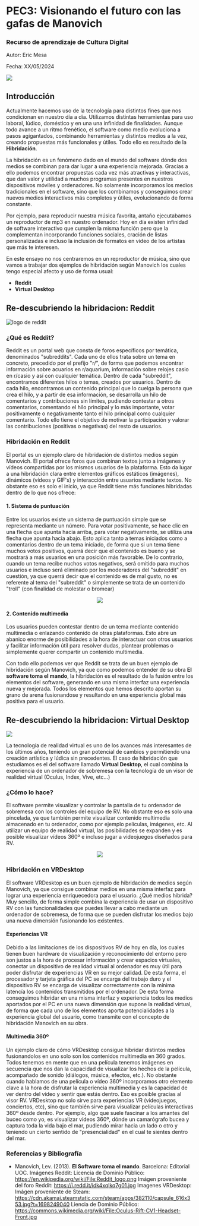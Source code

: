 # PEC3: Visionando el futuro con las gafas de Manovich 

### Recurso de aprendizaje de Cultura Digital 


Autor: Eric Mesa


Fecha: XX/05/2024

<img src="https://upload.wikimedia.org/wikipedia/commons/thumb/0/07/Social_networking_services.jpg/800px-Social_networking_services.jpg?20140512202701"></img>



## Introducción

Actualmente hacemos uso de la tecnología para distintos fines que nos condicionan en nuestro día a día. Utilizamos distintas herramientas para uso laboral, lúdico, doméstico y en una una infinidad de finalidades. Aunque todo avance a un ritmo frenético, el software como medio evoluciona a pasos agigantados, combinando herramientas y distintos medios a la vez, creando propuestas más funcionales y útiles. Todo ello es resultado de la <b>Hibridación</b>.

La hibridación es un fenómeno dado en el mundo del software dónde dos medios se combinan para dar lugar a una experiencia mejorada. Gracias a ello podemos encontrar propuestas cada vez más atractivas y interactivas, que dan valor y utilidad a muchos programas presentes en nuestros dispositivos móviles y ordenadores. No solamente incorporamos los medios tradicionales en el software, sino que los combinamos y conseguimos crear nuevos medios interactivos más completos y útiles, evolucionando de forma constante.

Por ejemplo, para reproducir nuestra música favorita, antaño ejecutabamos un reproductor de mp3 en nuestro ordenador. Hoy en día existen infinidad de software interactivo que cumplen la misma función pero que la complementan incorporando funciones sociales, cración de listas personalizadas e incluso la inclusión de formatos en vídeo de los artistas que más te interesen.

En este ensayo no nos centraremos en un reproductor de música, sino que vamos a trabajar dos ejemplos de hibridación según Manovich los cuales tengo especial afecto y uso de forma usual:
<ul>
  <li><b>Reddit</b></li>
  <li><b>Virtual Desktop</b></li>
</ul>



## Re-descubriendo la hibridacion: Reddit

<img src="https://upload.wikimedia.org/wikipedia/commons/b/b5/Reddit_logo.png" alt="logo de reddit"></img>

### ¿Qué es Reddit?

Reddit es un portal web que consta de foros específicos por temática, denominados "subreddits". Cada uno de ellos trata sobre un tema en concreto, precedido por el prefijo "r/", de forma que podemos encontrar información sobre acuarios en r/aquarium, información sobre relojes casio en r/casio y así con cualquier temática. Dentro de cada "subreddit", encontramos diferentes hilos o temas, creados por usuarios. Dentro de cada hilo, encontramos un contenido principal que lo cuelga la persona que crea el hilo, y a partir de esa información, se desarrolla un hilo de comentarios y contribuciones sin límites, pudiendo contestar a otros comentarios, comentando el hilo principal y lo más importante, votar positivamente o negativamente tanto el hilo principal como cualquier comentario. Todo ello tiene el objetivo de motivar la participación y valorar las contribuciones (positivas o negativas) del resto de usuarios.

### Hibridación en Reddit

El portal es un ejemplo claro de hibridación de distintos medios según Manovich. El portal ofrece foros que combinan textos junto a imágenes y vídeos compartidas por los mismos usuarios de la plataforma. Esto da lugar a una hibridación clara entre elementos gráficos estáticos (imágenes), dinámicos (vídeos y GIF's) y interacción entre usuarios mediante textos. No obstante eso es solo el inicio, ya que Reddit tiene más funciones hibridadas dentro de lo que nos ofrece:

#### 1. Sistema de puntuación
Entre los usuarios existe un sistema de puntuación simple que se representa mediante un número. Para votar positivamente, se hace clic en una flecha que apunta hacia arriba, para votar negativamente, se utiliza una flecha que apunta hacia abajo. Esto aplica tanto a temas iniciados como a comentarios dentro de un tema iniciado, de forma que si un tema tiene muchos votos positivos, querrá decir que el contenido es bueno y se mostrará a más usuarios en una posición más favorable. De lo contrario, cuando un tema recibe nuchos votos negativos, será omitido para muchos usuarios e incluso será eliminado por los moderadores del "subreddit" en cuestión, ya que querrá decir que el contenido es de mal gusto, no es referente al tema del "subreddit" o simplemente se trata de un contenido "troll" (con finalidad de molestar o bromear)
<p align="center">
  <img src="https://i.redd.it/idk4xqlkq7g01.jpg"/>
</p>

#### 2. Contenido multimedia
Los usuarios pueden contestar dentro de un tema mediante contenido multimedia o enlazando contenido de otras plataformas. Esto abre un abanico enorme de posibilidades a la hora de interactuar con otros usuarios y facilitar información útil para resolver dudas, plantear problemas o simplemente querer compartir un contenido multimedia.

Con todo ello podemos ver que Reddit se trata de un buen ejemplo de hibridación según Manovich, ya que como podemos entender de su obra **El software toma el mando**, la hibridación es el resultado de la fusión entre los elementos del software, generando en una misma interfaz una experiencia nueva y mejorada. Todos los elementos que hemos descrito aportan su grano de arena fusionandose y resultando en una experiencia global más positiva para el usuario.


## Re-descubriendo la hibridacion: Virtual Desktop

<img src="https://upload.wikimedia.org/wikipedia/commons/0/09/Oculus-Rift-CV1-Headset-Front.jpg"></img>

La tecnología de realidad virtual es uno de los avances más interesantes de los últimos años, teniendo un gran potencial de cambios y permitiendo una creación artística y lúdica sin precedentes. El caso de hibridación que estudiamos es el del software llamado <b>Virtual Desktop</b>, el cual combina la experiencia de un ordenador de sobremesa con la tecnología de un visor de realidad virtual (Oculus, Index, Vive, etc...)

### ¿Cómo lo hace?

El software permite visualizar y controlar la pantalla de tu ordenador de sobremesa con los controles del equipo de RV. No obstante eso es solo una pincelada, ya que también permite visualizar contenido multimedia almacenado en tu ordenador, como por ejemplo películas, imágenes, etc. Al utilizar un equipo de realidad virtual, las posibilidades se expanden y es posible visualizar vídeos 360º e incluso jugar a videojuegos diseñados para RV.

<p align="center">
  <img src="https://cdn.akamai.steamstatic.com/steam/apps/382110/capsule_616x353.jpg?t=1698249040"/>
</p>

### Hibridación en VRDesktop
El software VRDesktop es un buen ejemplo de hibridación de medios según Manovich, ya que consigue combinar medios en una misma interfaz para lograr una experiencia enriquecedora para el usuario. ¿Qué medios hibrida? Muy sencillo, de forma simple combina la experiencia de usar un dispositivo RV con las funcionalidades que puedes llevar a cabo mediante un ordenador de sobremesa, de forma que se pueden disfrutar los medios bajo una nueva dimensión fusionando los existentes.

#### Experiencias VR
Debido a las limitaciones de los dispositivos RV de hoy en día, los cuales tienen buen hardware de visualización y reconocimiento del entorno pero son justos a la hora de procesar información y crear espacios virtuales, conectar un dispositivo de realidad virtual al ordenador es muy útil para poder disfrutar de experiencias VR en su mejor calidad. De esta forma, el procesador y tarjeta gráfica del PC se encarga del trabajo duro y el dispositivo RV se encarga de visualizar correctamente con la mínima latencía los contenidos transmitidos por el ordenador. De esta forma conseguimos hibridar en una misma interfaz y experiencia todos los medios aportados por el PC en una nueva dimensión que supone la realidad virtual, de forma que cada uno de los elementos aporta potencialidades a la experiencia global del usuario, como transmite con el concepto de hibridación Manovich en su obra.

#### Multimedia 360º
Un ejemplo claro de cómo VRDesktop consigue hibridar distintos medios fusionandolos en uno solo son los contenidos multimedia en 360 grados. Todos tenemos en mente que en una película tenemos imágenes en secuencia que nos dan la capacidad de visualizar los hechos de la película, acompañado de sonido (diálogos, música, efectos, etc.). No obstante cuando hablamos de una película o vídeo 360º incorporamos otro elemento clave a la hora de disfrutar la experiencia multimedia y es la capacidad de ver dentro del vídeo y sentir que estás dentro. Eso es posible gracias al visor RV. VRDesktop no solo sirve para experiencias VR (videojuegos, conciertos, etc), sino que también sirve para visualizar películas interactivas 360º desde dentro. Por ejemplo, algo que suele fascinar a los amantes del buceo como yo, es visualizar vídeos 360º, dónde un camarógrafo bucea y captura toda la vida bajo el mar, pudiendo mirar hacia un lado o otro y teniendo un cierto sentido de "presencialidad" en el cual te sientes dentro del mar.


### Referencias y Bibliografía

* Manovich, Lev. (2013). **El Software toma el mando**. Barcelona: Editorial UOC. 
Imágenes Reddit:
Licencia de Dominio Público: https://en.wikipedia.org/wiki/File:Reddit_logo.png
Imágen proveniente del foro Reddit: https://i.redd.it/idk4xqlkq7g01.jpg
Imagenes VRDesktop:
Imágen proveniente de Steam: https://cdn.akamai.steamstatic.com/steam/apps/382110/capsule_616x353.jpg?t=1698249040
Liencia de Dominio Público: https://commons.wikimedia.org/wiki/File:Oculus-Rift-CV1-Headset-Front.jpg

